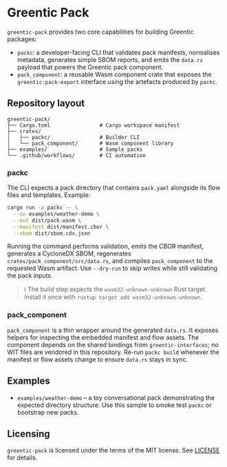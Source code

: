 # Greentic Pack

`greentic-pack` provides two core capabilities for building Greentic packages:

- `packc`: a developer-facing CLI that validates pack manifests, normalises
  metadata, generates simple SBOM reports, and emits the `data.rs` payload that
  powers the Greentic pack component.
- `pack_component`: a reusable Wasm component crate that exposes the
  `greentic:pack-export` interface using the artefacts produced by `packc`.

## Repository layout

```
greentic-pack/
├── Cargo.toml                # Cargo workspace manifest
├── crates/
│   ├── packc/                # Builder CLI
│   └── pack_component/       # Wasm component library
├── examples/                 # Sample packs
└── .github/workflows/        # CI automation
```

### packc

The CLI expects a pack directory that contains `pack.yaml` alongside its flow
files and templates. Example:

```bash
cargo run -p packc -- \
  --in examples/weather-demo \
  --out dist/pack.wasm \
  --manifest dist/manifest.cbor \
  --sbom dist/sbom.cdx.json
```

Running the command performs validation, emits the CBOR manifest, generates a
CycloneDX SBOM, regenerates `crates/pack_component/src/data.rs`, and compiles
`pack_component` to the requested Wasm artifact. Use `--dry-run` to skip writes
while still validating the pack inputs.

> ℹ️ The build step expects the `wasm32-unknown-unknown` Rust target. Install it
> once with `rustup target add wasm32-unknown-unknown`.

### pack_component

`pack_component` is a thin wrapper around the generated `data.rs`. It exposes
helpers for inspecting the embedded manifest and flow assets. The component
depends on the shared bindings from `greentic-interfaces`; no WIT files are
vendored in this repository. Re-run `packc build` whenever the manifest or flow
assets change to ensure `data.rs` stays in sync.

## Examples

- `examples/weather-demo` – a toy conversational pack demonstrating the expected
  directory structure. Use this sample to smoke test `packc` or bootstrap new
  packs.

## Licensing

`greentic-pack` is licensed under the terms of the MIT license. See
[LICENSE](LICENSE) for details.
